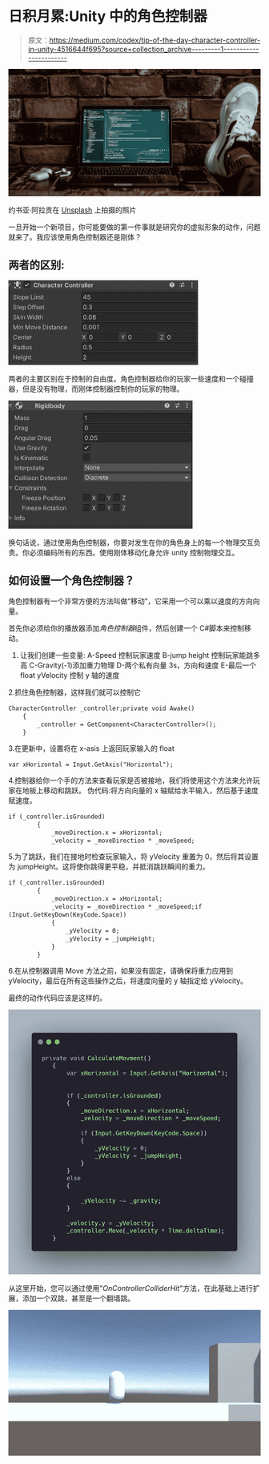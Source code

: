 # 日积月累:Unity 中的角色控制器

> 原文：<https://medium.com/codex/tip-of-the-day-character-controller-in-unity-4516644f695?source=collection_archive---------1----------------------->

![](img/996f59484ffd1ef20a13d55873c1ccd7.png)

约书亚·阿拉贡在 [Unsplash](https://unsplash.com?utm_source=medium&utm_medium=referral) 上拍摄的照片

一旦开始一个新项目，你可能要做的第一件事就是研究你的虚拟形象的动作，问题就来了。我应该使用角色控制器还是刚体？

## 两者的区别:

![](img/3c8105b7c7ad3d8428bdcbea759b2752.png)

两者的主要区别在于控制的自由度。角色控制器给你的玩家一些速度和一个碰撞器，但是没有物理，而刚体控制器控制你的玩家的物理。

![](img/8508953e9d8b4e6790749a5b51eac0a1.png)

换句话说，通过使用角色控制器，你要对发生在你的角色身上的每一个物理交互负责。你必须编码所有的东西。使用刚体移动化身允许 unity 控制物理交互。

## 如何设置一个角色控制器？

角色控制器有一个非常方便的方法叫做“移动”，它采用一个可以乘以速度的方向向量。

首先你必须给你的播放器添加*角色控制器*组件，然后创建一个 C#脚本来控制移动。

1.  让我们创建一些变量:
    A-Speed 控制玩家速度
    B-jump height 控制玩家能跳多高
    C-Gravity(-1)添加重力物理
    D-两个私有向量 3s，方向和速度
    E-最后一个 float yVelocity 控制 y 轴的速度

2.抓住角色控制器，这样我们就可以控制它

```
CharacterController _controller;private void Awake()
    {
        _controller = GetComponent<CharacterController>();    
    }
```

3.在更新中，设置将在 x-asis 上返回玩家输入的 float

```
var xHorizontal = Input.GetAxis("Horizontal");
```

4.控制器给你一个手的方法来查看玩家是否被接地，我们将使用这个方法来允许玩家在地板上移动和跳跃。
伪代码:将方向向量的 x 轴赋给水平输入，然后基于速度赋速度。

```
if (_controller.isGrounded)
        {
            _moveDirection.x = xHorizontal;
            _velocity = _moveDirection * _moveSpeed;
```

5.为了跳跃，我们在接地时检查玩家输入，将 yVelocity 重置为 0，然后将其设置为 jumpHeight。这将使你跳得更平稳，并抵消跳跃瞬间的重力。

```
if (_controller.isGrounded)
        {
            _moveDirection.x = xHorizontal;
            _velocity = _moveDirection * _moveSpeed;if (Input.GetKeyDown(KeyCode.Space))
            {
                _yVelocity = 0;
                _yVelocity = _jumpHeight;
            }
        }
```

6.在从控制器调用 Move 方法之前，如果没有固定，请确保将重力应用到 yVelocity，最后在所有这些操作之后，将速度向量的 y 轴指定给 yVelocity。

最终的动作代码应该是这样的。

![](img/123fe78febcc466baf6ff94bcac79457.png)

从这里开始，您可以通过使用"*OnControllerColliderHit*"方法，在此基础上进行扩展，添加一个双跳，甚至是一个翻墙跳。

![](img/0f1dbc7aa367b64de3faad3cd7f1d6bd.png)